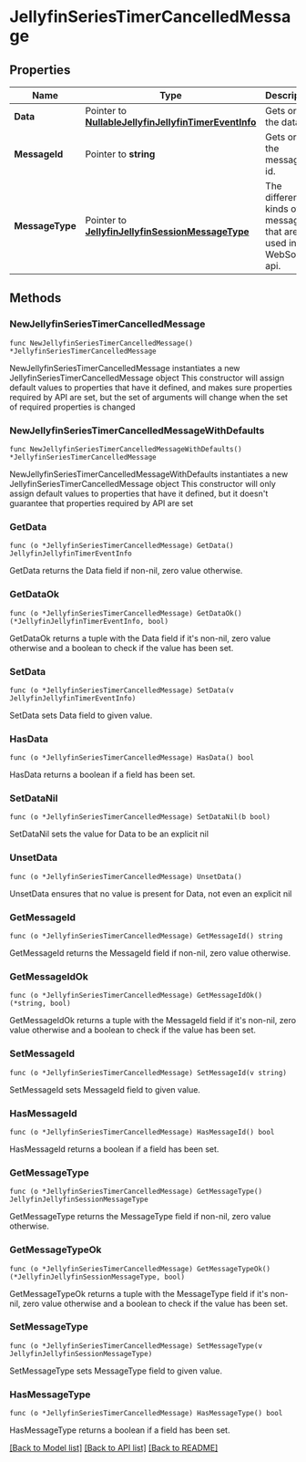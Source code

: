 # JellyfinSeriesTimerCancelledMessage

## Properties

Name | Type | Description | Notes
------------ | ------------- | ------------- | -------------
**Data** | Pointer to [**NullableJellyfinJellyfinTimerEventInfo**](JellyfinTimerEventInfo.md) | Gets or sets the data. | [optional] 
**MessageId** | Pointer to **string** | Gets or sets the message id. | [optional] 
**MessageType** | Pointer to [**JellyfinJellyfinSessionMessageType**](JellyfinSessionMessageType.md) | The different kinds of messages that are used in the WebSocket api. | [optional] [readonly] [default to JELLYFINJELLYFINSESSIONMESSAGETYPE_SERIES_TIMER_CANCELLED]

## Methods

### NewJellyfinSeriesTimerCancelledMessage

`func NewJellyfinSeriesTimerCancelledMessage() *JellyfinSeriesTimerCancelledMessage`

NewJellyfinSeriesTimerCancelledMessage instantiates a new JellyfinSeriesTimerCancelledMessage object
This constructor will assign default values to properties that have it defined,
and makes sure properties required by API are set, but the set of arguments
will change when the set of required properties is changed

### NewJellyfinSeriesTimerCancelledMessageWithDefaults

`func NewJellyfinSeriesTimerCancelledMessageWithDefaults() *JellyfinSeriesTimerCancelledMessage`

NewJellyfinSeriesTimerCancelledMessageWithDefaults instantiates a new JellyfinSeriesTimerCancelledMessage object
This constructor will only assign default values to properties that have it defined,
but it doesn't guarantee that properties required by API are set

### GetData

`func (o *JellyfinSeriesTimerCancelledMessage) GetData() JellyfinJellyfinTimerEventInfo`

GetData returns the Data field if non-nil, zero value otherwise.

### GetDataOk

`func (o *JellyfinSeriesTimerCancelledMessage) GetDataOk() (*JellyfinJellyfinTimerEventInfo, bool)`

GetDataOk returns a tuple with the Data field if it's non-nil, zero value otherwise
and a boolean to check if the value has been set.

### SetData

`func (o *JellyfinSeriesTimerCancelledMessage) SetData(v JellyfinJellyfinTimerEventInfo)`

SetData sets Data field to given value.

### HasData

`func (o *JellyfinSeriesTimerCancelledMessage) HasData() bool`

HasData returns a boolean if a field has been set.

### SetDataNil

`func (o *JellyfinSeriesTimerCancelledMessage) SetDataNil(b bool)`

 SetDataNil sets the value for Data to be an explicit nil

### UnsetData
`func (o *JellyfinSeriesTimerCancelledMessage) UnsetData()`

UnsetData ensures that no value is present for Data, not even an explicit nil
### GetMessageId

`func (o *JellyfinSeriesTimerCancelledMessage) GetMessageId() string`

GetMessageId returns the MessageId field if non-nil, zero value otherwise.

### GetMessageIdOk

`func (o *JellyfinSeriesTimerCancelledMessage) GetMessageIdOk() (*string, bool)`

GetMessageIdOk returns a tuple with the MessageId field if it's non-nil, zero value otherwise
and a boolean to check if the value has been set.

### SetMessageId

`func (o *JellyfinSeriesTimerCancelledMessage) SetMessageId(v string)`

SetMessageId sets MessageId field to given value.

### HasMessageId

`func (o *JellyfinSeriesTimerCancelledMessage) HasMessageId() bool`

HasMessageId returns a boolean if a field has been set.

### GetMessageType

`func (o *JellyfinSeriesTimerCancelledMessage) GetMessageType() JellyfinJellyfinSessionMessageType`

GetMessageType returns the MessageType field if non-nil, zero value otherwise.

### GetMessageTypeOk

`func (o *JellyfinSeriesTimerCancelledMessage) GetMessageTypeOk() (*JellyfinJellyfinSessionMessageType, bool)`

GetMessageTypeOk returns a tuple with the MessageType field if it's non-nil, zero value otherwise
and a boolean to check if the value has been set.

### SetMessageType

`func (o *JellyfinSeriesTimerCancelledMessage) SetMessageType(v JellyfinJellyfinSessionMessageType)`

SetMessageType sets MessageType field to given value.

### HasMessageType

`func (o *JellyfinSeriesTimerCancelledMessage) HasMessageType() bool`

HasMessageType returns a boolean if a field has been set.


[[Back to Model list]](../README.md#documentation-for-models) [[Back to API list]](../README.md#documentation-for-api-endpoints) [[Back to README]](../README.md)


